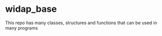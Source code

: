 # widap_base
This repo has many classes, structures and functions that can be used in many programs
